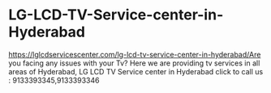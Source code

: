 # LG-LCD-TV-Service-center-in-Hyderabad
https://lglcdservicescenter.com/lg-lcd-tv-service-center-in-hyderabad/Are you facing any issues with your Tv? Here we are providing tv services in all areas of Hyderabad, LG LCD TV Service center in Hyderabad click to call us : 9133393345,9133393346 
